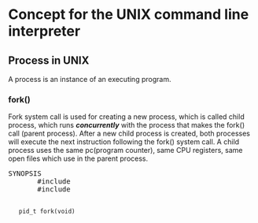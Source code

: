 <h1>Concept for the UNIX command line interpreter</h1>
<h2>Process in UNIX</h2>
<p>A process is an instance of an executing program. </p>
<h3>fork()</h3>
<p>Fork system call is used for creating a new process, which is called child process, 
which runs <b><i>concurrently</i></b> with the process that makes the fork() call (parent process). 
After a new child process is created, both processes will execute the next instruction 
following the fork() system call. A child process uses the same pc(program counter), 
same CPU registers, same open files which use in the parent process.</p>
<pre>
SYNOPSIS
       #include <sys/types.h>
       #include <unistd.h>

       pid_t fork(void)
</pre>
